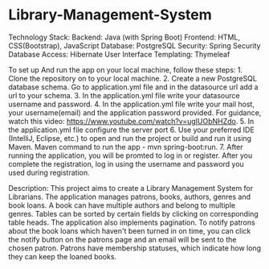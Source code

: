# Library-Management-System

Technology Stack:
    Backend: Java (with Spring Boot)
    Frontend: HTML, CSS(Bootstrap), JavaScript
    Database: PostgreSQL
    Security: Spring Security
    Database Access: Hibernate
    User Interface Templating: Thymeleaf

To set up And run the app on your local machine, follow these steps:
    1. Clone the repository on to your local machine.
    2. Create a new PostgreSQL database schema. Go to application.yml file and in the datasource url add a url to your schema.
    3. In the application.yml file write your datasource username and password.
    4. In the application.yml file write your mail host, your username(email) and the application password provided. For guidance, watch this video: https://www.youtube.com/watch?v=ugIUObNHZdo.
    5. In the application.yml file configure the server port
    6. Use your preferred IDE (IntelliJ, Eclipse, etc.) to open and run the project or build and run it using Maven. Maven command to run the app - mvn spring-boot:run.
    7. After running the application, you will be promted to log in or register. After you complete the registration, log in using the username and password you used during registration.

Description:
  This project aims to create a Library Management System for Librarians. The application manages patrons, books, authors, genres and book loans. A book can have multiple authors and belong to multiple genres. Tables can be sorted by certain fields by clicking on 
  corresponding table heads. The application also implements pagination. To notify patrons about the book loans which haven't been turned in on time, you can click the notify button on the patrons page and an email will be sent to the chosen patron. Patrons have 
  membership statuses, which indicate how long they can keep the loaned books.
